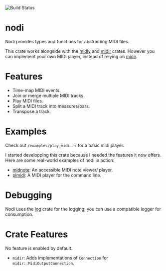 ![Build Status](https://github.com/insomnimus/nodi/actions/workflows/main.yml/badge.svg)

# nodi
Nodi provides types and functions for abstracting MIDI files.
 
This crate works alongside with the [midly][] and [midir][] crates. 
However you can implement your own MIDI player, instead of relying on [midir][].

# Features

-	Time-map MIDI events.
-	Join or merge multiple MIDI tracks.
-	Play MIDI files.
 -	Split a MIDI track into measures/bars.
-	Transpose a track.

# Examples

Check out `/examples/play_midi.rs` for a basic midi player.

I started developping this crate because I needed the features it now offers.
Here are some real-world examples of nodi in action:

-	[midnote][]: An accessible MIDI note viewer/ player.
-	[plmidi][]: A MIDI player for the command line.

# Debugging
Nodi uses the [log][] crate for the logging; you can use a compatible logger for consumption.

# Crate Features
No feature is enabled by default.

-  `midir`: Adds implementations of `Connection` for `midir::MidiOutputConnection`.

[midir]: https://crates.io/crates/midir
[midly]: https://crates.io/crates/midly
[plmidi]: https://github.com/insomnimus/plmidi
[midnote]: https://github.com/insomnimus/midnote
[log]: https://docs.rs/log/0.4.14/log/
